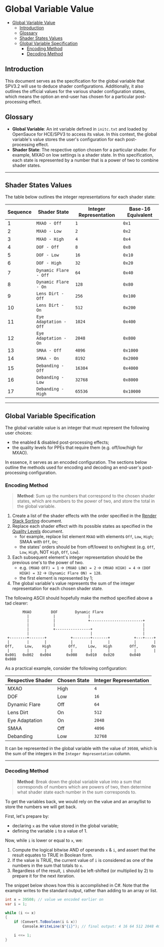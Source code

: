# Global Variable Value

- [Global Variable Value](#global-variable-value)
    - [Introduction](#introduction)
    - [Glossary](#glossary)
    - [Shader States Values](#shader-states-values)
    - [Global Variable Specification](#global-variable-specification)
        - [Encoding Method](#encoding-method)
        - [Decoding Method](#decoding-method)

## Introduction

This document serves as the specification for the global variable that SPV3.2 will use to deduce shader configurations.
Additionally, it also outlines the official values for the various shader configuration states, which means the option
an end-user has chosen for a particular post-processing effect.

## Glossary

- **Global Variable**: An int variable defined in `initc.txt` and loaded by OpenSauce for HCE/SPV3 to access its value. 
  In this context, the global variable's value stores the user's configuration for each post-processing effect.
- **Shader State**: The respective option chosen for a particular shader. For example, MXAO on low settings is a shader
  state. In this specification, each state is represented by a number that is a power of two to combine shader states.

---

## Shader States Values

The table below outlines the integer representations for each shader state:

| Sequence | Shader State           | Integer Representation | Base-16 Equivalent |
| -------- | ---------------------- | ---------------------- | ------------------ |
| 1        | `MXAO - Off`           | `1`                    | `0x1`              |
| 2        | `MXAO - Low`           | `2`                    | `0x2`              |
| 3        | `MXAO - High`          | `4`                    | `0x4`              |
| 4        | `DOF - Off`            | `8`                    | `0x8`              |
| 5        | `DOF - Low`            | `16`                   | `0x10`             |
| 6        | `DOF - High`           | `32`                   | `0x20`             |
| 7        | `Dynamic Flare - Off`  | `64`                   | `0x40`             |
| 8        | `Dynamic Flare - On`   | `128`                  | `0x80`             |
| 9        | `Lens Dirt - Off`      | `256`                  | `0x100`            |
| 10       | `Lens Dirt - On`       | `512`                  | `0x200`            |
| 11       | `Eye Adaptation - Off` | `1024`                 | `0x400`            |
| 12       | `Eye Adaptation - On`  | `2048`                 | `0x800`            |
| 13       | `SMAA - Off`           | `4096`                 | `0x1000`           |
| 14       | `SMAA - On`            | `8192`                 | `0x2000`           |
| 15       | `Debanding - Off`      | `16384`                | `0x4000`           |
| 16       | `Debanding - Low`      | `32768`                | `0x8000`           |
| 17       | `Debanding - High`     | `65536`                | `0x10000`          |

---

## Global Variable Specification

The global variable value is an integer that must represent the following user choices:

- the enabled & disabled post-processing effects;
- the quality levels for PPEs that require them (e.g. off/low/high for MXAO).

In essence, it serves as an encoded configuration. The sections below outline the methods used for encoding and decoding
an end-user's post-processing configuration.

### Encoding Method

> **Method**: Sum up the numbers that correspond to the chosen shader states, which are numbers to the power of two, and
> store the total in the global variable.

1. Create a list of the shader effects with the order specified in the [Render Stack Sorting](stack-sort.md) document.
2. Replace each shader effect with its possible states as specified in the [Quality Levels](quality-levels.md) document.
   - for example, replace list element `MXAO` with elements `Off`, `Low`, `High`; SMAA with `Off`, `On`;
   - the states' orders should be from off/lowest to on/highest (e.g. `Off`, `Low`, `High`, NOT `High`, `Off`, `Low`).
3. Each subsequent element's integer representation should be the previous one's to the power of two.
   - e.g. `(MXAO OFF) = 1` -> `(MXAO LOW) = 2` -> `(MXAO HIGH) = 4` -> `(DOF HIGH) = 32` -> `(Dynamic Flare ON) = 128`.
   - the first element is represented by 1; 
4. The global variable's value represents the sum of the integer representation for each chosen shader state.

The following ASCII should hopefully make the method specified above a tad clearer:

```
        MXAO         DOF        Dynamic Flare
          |           |               |
          |           |               +------------------------+
          |           |                                        |
          |           +----------------+                       |
          |                            |                       |
 +--------+-------+           +--------+-------+           +---+----+
 |        |       |           |        |       |           |        |
Off,     Low,    High        Off,     Low,   High        Off,      On
 |        |       |           |        |       |           |        |
0x001   0x002   0x004       0x008    0x010   0x020       0x040    0x080
```

As a practical example, consider the following configuration:

| Respective Shader | Chosen State | Integer Representation |
| ----------------- | ------------ | ---------------------- |
| MXAO              | High         | `4`                    |
| DOF               | Low          | `16`                   |
| Dynamic Flare     | Off          | `64`                   |
| Lens Dirt         | On           | `512`                  |
| Eye Adaptation    | On           | `2048`                 |
| SMAA              | Off          | `4096`                 |
| Debanding         | Low          | `32768`                |

It can be represented in the global variable with the value of `39508`, which is the sum of the integers in the
`Integer Representation` column.

---

### Decoding Method

> **Method**: Break down the global variable value into a sum that corresponds of numbers which are powers of two, then
> determine what shader state each number in the sum corresponds to.

To get the variables back, we would rely on the value and an array/list to store the numbers we will get back.

First, let's prepare by:

- declaring `x` as the value stored in the global variable;
- defining the variable `i` to a value of 1.

Now, while `i` is lower or equal to `x`, we:
  1. Compute the logical bitwise AND of operands `x` & `i`, and assert that the result equates to TRUE in Boolean form.
  2. If the value is TRUE, the current value of `i` is considered as one of the numbers in the sum that totals to `x`.
  3. Regardless of the result, `i` should be left-shifted (or multiplied by 2) to prepare it for the next iteration.

The snippet below shows how this is accomplished in C#. Note that the example writes to the standard output, rather than
adding to an array or list.

```csharp
int x = 39508; // value we encoded earlier on
var i = 1;

while (i <= x)
{
    if (Convert.ToBoolean(i & x))
        Console.WriteLine($"{i}"); // final output: 4 16 64 512 2048 4096 32768

    i <<= 1;
}
```